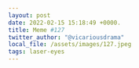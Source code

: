 ```yaml
---
layout: post
date: 2022-02-15 15:18:49 +0000.
title: Meme #127
twitter_author: "@vicariousdrama"
local_file: /assets/images/127.jpeg
tags: laser-eyes 
---
```

